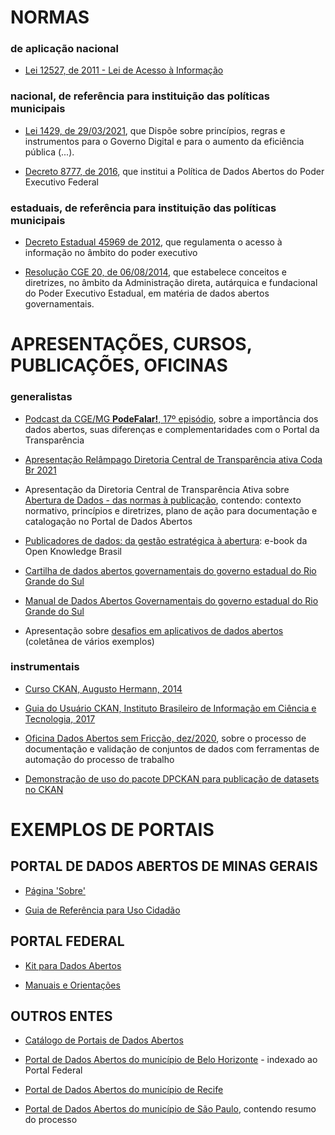 # NORMAS

### de aplicação nacional

- [Lei 12527, de 2011 - Lei de Acesso à Informação](http://www.planalto.gov.br/ccivil_03/_ato2011-2014/2011/lei/l12527.htm)

### nacional, de referência para instituição das políticas municipais

- [Lei 1429, de 29/03/2021](http://www.planalto.gov.br/ccivil_03/_ato2019-2022/2021/lei/L14129.htm), que Dispõe sobre princípios, regras e instrumentos para o Governo Digital e para o aumento da eficiência pública (...).

- [Decreto 8777, de 2016](http://www.planalto.gov.br/ccivil_03/_ato2015-2018/2016/decreto/d8777.htm), que institui a Política de Dados Abertos do Poder Executivo Federal

### estaduais, de referência para instituição das políticas municipais

- [Decreto Estadual 45969 de 2012](https://www.almg.gov.br/consulte/legislacao/completa/completa.html?tipo=DEC&num=45969&ano=2012), que regulamenta o acesso à informação no âmbito do poder executivo

- [Resolução CGE 20, de 06/08/2014](http://pesquisalegislativa.mg.gov.br/LegislacaoCompleta.aspx?cod=171158), que estabelece conceitos e diretrizes, no âmbito da Administração direta, autárquica e fundacional do Poder Executivo Estadual, em matéria de dados abertos governamentais.


# APRESENTAÇÕES, CURSOS, PUBLICAÇÕES, OFICINAS 

### generalistas

- [Podcast da CGE/MG **PodeFalar!**, 17º episódio](https://www.youtube.com/watch?v=uFdYbIc_4ws), sobre a importância dos dados abertos, suas diferenças e complementaridades com o Portal da Transparência

- [Apresentação Relâmpago Diretoria Central de Transparência ativa Coda Br 2021](https://www.youtube.com/watch?v=JUW60w1jDdM&t=1346s)

- Apresentação da Diretoria Central de Transparência Ativa sobre [Abertura de Dados - das normas à publicação](https://github.com/dados-mg/apresentacoes/blob/master/dados-abertos-kick-off-2021-11.pptx?raw=true), contendo: contexto normativo, princípios e diretrizes, plano de ação para documentação e catalogação no Portal de Dados Abertos

- [Publicadores de dados: da gestão estratégica à abertura](https://www.ok.org.br/wp-content/uploads/2021/05/PublicadoresDeDados2.pdf): e-book da Open Knowledge Brasil

- [Cartilha de dados abertos governamentais do governo estadual do Rio Grande do Sul](https://www.centraldocidadao.rs.gov.br/upload/arquivos/201707/10105446-manual-dados-sensibilizacao.pdf)

- [Manual de Dados Abertos Governamentais do governo estadual do Rio Grande do Sul](https://www.centraldocidadao.rs.gov.br/upload/arquivos/201707/10105453-manual-dados-tecnico.pdf)

- Apresentação sobre [desafios em aplicativos de dados abertos](https://pt.slideshare.net/claudiomartins2000/oportunidades-e-desafios-em-aplicativos-de-dados-abertos-open-data) (coletânea de vários exemplos)

### instrumentais

- [Curso CKAN, Augusto Hermann, 2014](http://www.inf.ufsc.br/~jose.todesco/LODBrasil/Minicurso/CKAN.pdf)

- [Guia do Usuário CKAN, Instituto Brasileiro de Informação em Ciência e Tecnologia, 2017](https://www.centraldocidadao.rs.gov.br/upload/arquivos/201707/31095002-guia-do-usuario-ckan-ibict.pdf)

- [Oficina Dados Abertos sem Fricção, dez/2020](https://www.youtube.com/watch?v=tZ0bmlnqMuY), sobre o processo de documentação e validação de conjuntos de dados com ferramentas de automação do processo de trabalho

- [Demonstração de uso do pacote DPCKAN para publicação de datasets no CKAN](https://www.youtube.com/watch?v=Q8tfYmYB7iw)


# EXEMPLOS DE PORTAIS

## PORTAL DE DADOS ABERTOS DE MINAS GERAIS

- [Página 'Sobre'](https://dados.mg.gov.br/about)

- [Guia de Referência para Uso Cidadão](https://www.transparencia.mg.gov.br/component/phocadownload/category/5-o-que-e-o-portal?download=336:guia-de-referencia-para-uso-do-cidadao-pdamg)


## PORTAL FEDERAL

- [Kit para Dados Abertos](https://kit.dados.gov.br/)

- [Manuais e Orientações](https://dados.gov.br/pagina/manuais-e-orientacoes)


## OUTROS ENTES

- [Catálogo de Portais de Dados Abertos](https://github.com/dadosgovbr/catalogos-dados-brasil/blob/master/dados/catalogos.csv)

- [Portal de Dados Abertos do município de Belo Horizonte](https://dados.gov.br/organization/prefeitura-de-belo-horizonte-pbh) - indexado ao Portal Federal

- [Portal de Dados Abertos do município de Recife](http://dados.recife.pe.gov.br/)

- [Portal de Dados Abertos do município de São Paulo](http://dados.prefeitura.sp.gov.br/pt_PT/about), contendo resumo do processo

